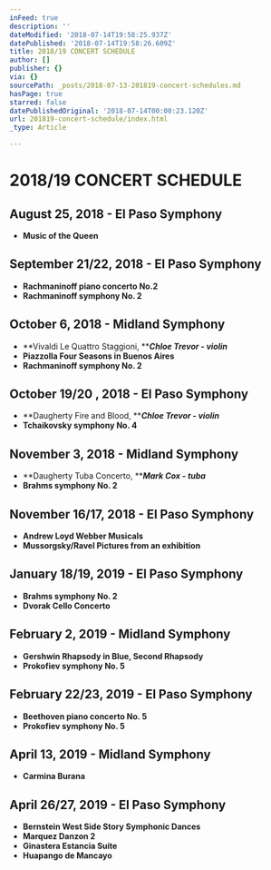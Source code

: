 ```yaml
---
inFeed: true
description: ''
dateModified: '2018-07-14T19:58:25.937Z'
datePublished: '2018-07-14T19:58:26.609Z'
title: 2018/19 CONCERT SCHEDULE
author: []
publisher: {}
via: {}
sourcePath: _posts/2018-07-13-201819-concert-schedules.md
hasPage: true
starred: false
datePublishedOriginal: '2018-07-14T00:00:23.120Z'
url: 201819-concert-schedule/index.html
_type: Article

---
```

# 2018/19 CONCERT SCHEDULE

## August 25, 2018 - El Paso Symphony

* **Music of the Queen**

## September 21/22, 2018 - El Paso Symphony

* **Rachmaninoff piano concerto No.2**
* **Rachmaninoff symphony No. 2**

## October 6, 2018 - Midland Symphony

* **Vivaldi Le Quattro Staggioni, **_**Chloe Trevor - violin**_
* **Piazzolla Four Seasons in Buenos Aires**
* **Rachmaninoff symphony No. 2**

## October 19/20 , 2018 - El Paso Symphony

* **Daugherty Fire and Blood, **_**Chloe Trevor - violin**_
* **Tchaikovsky symphony No. 4**

## November 3, 2018 - Midland Symphony

* **Daugherty Tuba Concerto, **_**Mark Cox - tuba**_
* **Brahms symphony No. 2**

## November 16/17, 2018 - El Paso Symphony

* **Andrew Loyd Webber Musicals**
* **Mussorgsky/Ravel Pictures from an exhibition**

## January 18/19, 2019 - El Paso Symphony

* **Brahms symphony No. 2**
* **Dvorak Cello Concerto**

## February 2, 2019 - Midland Symphony

* **Gershwin Rhapsody in Blue, Second Rhapsody**
* **Prokofiev symphony No. 5**

## February 22/23, 2019 - El Paso Symphony

* **Beethoven piano concerto No. 5**
* **Prokofiev symphony No. 5**

## April 13, 2019 - Midland Symphony

* **Carmina Burana**

## April 26/27, 2019 - El Paso Symphony

* **Bernstein West Side Story Symphonic Dances**
* **Marquez Danzon 2**
* **Ginastera Estancia Suite**
* **Huapango de Mancayo**